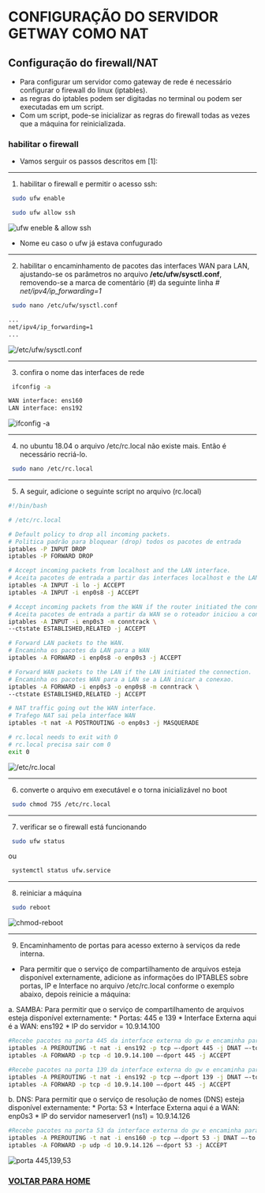 # CONFIGURAÇÃO DO SERVIDOR GETWAY COMO NAT

## Configuração do firewall/NAT

   * Para configurar um servidor como gateway de rede é necessário configurar o firewall do linux (iptables). 
   * as regras do iptables podem ser digitadas no terminal ou podem ser executadas em um script.
   * Com um script, pode-se inicializar as regras do firewall todas as vezes que a máquina for reinicializada.

### habilitar o firewall 
   * Vamos serguir os passos descritos em [1]:
   
---
   1. habilitar o firewall e permitir o acesso ssh:
```bash
 sudo ufw enable
```
```bash
 sudo ufw allow ssh
```
![ufw eneble & allow ssh](https://github.com/0rmindo/SRed-2021/blob/main/imaegens/2.jpg)

* Nome eu caso o ufw já estava confugurado
---
   2. habilitar o encaminhamento de pacotes das interfaces WAN para LAN, ajustando-se os parâmetros no arquivo **/etc/ufw/sysctl.conf**, removendo-se a marca de comentário (#) da seguinte linha _# net/ipv4/ip_forwarding=1_
```bash
 sudo nano /etc/ufw/sysctl.conf
``` 
```bash
...
net/ipv4/ip_forwarding=1
...
```
![/etc/ufw/sysctl.conf](https://github.com/0rmindo/SRed-2021/blob/main/imaegens/3.jpg)

---
   3. confira o nome das interfaces de rede
```bash
 ifconfig -a
```
```bash
WAN interface: ens160
LAN interface: ens192
```

![ifconfig -a](https://github.com/0rmindo/SRed-2021/blob/main/imaegens/4.jpg)

---
   4. no ubuntu 18.04 o arquivo /etc/rc.local não existe mais. Então é necessário recriá-lo.
```bash
 sudo nano /etc/rc.local
```

---
   5. A seguir, adicione o seguinte script no arquivo (rc.local)
```bash
#!/bin/bash

# /etc/rc.local

# Default policy to drop all incoming packets.
# Politica padrão para bloquear (drop) todos os pacotes de entrada
iptables -P INPUT DROP
iptables -P FORWARD DROP

# Accept incoming packets from localhost and the LAN interface.
# Aceita pacotes de entrada a partir das interfaces localhost e the LAN.
iptables -A INPUT -i lo -j ACCEPT
iptables -A INPUT -i enp0s8 -j ACCEPT

# Accept incoming packets from the WAN if the router initiated the connection.
# Aceita pacotes de entrada a partir da WAN se o roteador iniciou a conexao
iptables -A INPUT -i enp0s3 -m conntrack \
--ctstate ESTABLISHED,RELATED -j ACCEPT

# Forward LAN packets to the WAN.
# Encaminha os pacotes da LAN para a WAN
iptables -A FORWARD -i enp0s8 -o enp0s3 -j ACCEPT

# Forward WAN packets to the LAN if the LAN initiated the connection.
# Encaminha os pacotes WAN para a LAN se a LAN inicar a conexao.
iptables -A FORWARD -i enp0s3 -o enp0s8 -m conntrack \
--ctstate ESTABLISHED,RELATED -j ACCEPT

# NAT traffic going out the WAN interface.
# Trafego NAT sai pela interface WAN
iptables -t nat -A POSTROUTING -o enp0s3 -j MASQUERADE

# rc.local needs to exit with 0
# rc.local precisa sair com 0
exit 0
```

![/etc/rc.local](https://github.com/0rmindo/SRed-2021/blob/main/imaegens/5.jpg)

---
   6. converte o arquivo em executável e o torna inicializável no boot
```bash
 sudo chmod 755 /etc/rc.local
```

---
   7. verificar se o firewall está funcionando
```bash
 sudo ufw status
```
ou
```bash
 systemctl status ufw.service
```


---
   8.  reiniciar a máquina
```bash
 sudo reboot
```

![chmod-reboot](https://github.com/0rmindo/SRed-2021/blob/main/imaegens/6.jpg)

---
  9. Encaminhamento de portas para acesso externo à serviços da rede interna.
  
  * Para permitir que o serviço de compartilhamento de arquivos esteja disponível externamente, adicione as informações do IPTABLES sobre portas, IP e Interface no arquivo /etc/rc.local conforme o exemplo abaixo, depois reinicie a máquina:
  
   a. SAMBA: Para permitir que o serviço de compartilhamento de arquivos esteja disponível externamente:
        * Portas: 445 e 139
        * Interface Externa aqui é a WAN: ens192
        * IP do servidor = 10.9.14.100
        
```bash
#Recebe pacotes na porta 445 da interface externa do gw e encaminha para o servidor interno na porta 445
iptables -A PREROUTING -t nat -i ens192 -p tcp –-dport 445 -j DNAT –-to 10.9.14.100:445
iptables -A FORWARD -p tcp -d 10.9.14.100 –-dport 445 -j ACCEPT

#Recebe pacotes na porta 139 da interface externa do gw e encaminha para o servidor interno na porta 139
iptables -A PREROUTING -t nat -i ens192 -p tcp –-dport 139 -j DNAT –-to 10.9.14.100:139
iptables -A FORWARD -p tcp -d 10.9.14.100 –-dport 445 -j ACCEPT
```
   b. DNS: Para permitir que o serviço de resolução de nomes (DNS) esteja disponível externamente:
        * Porta: 53
        * Interface Externa aqui é a WAN: enp0s3
        * IP do servidor nameserver1 (ns1) = 10.9.14.126
        
```bash
#Recebe pacotes na porta 53 da interface externa do gw e encaminha para o servidor DNS Master interno na porta 53
iptables -A PREROUTING -t nat -i ens160 -p tcp –-dport 53 -j DNAT –-to 10.9.14.126:53
iptables -A FORWARD -p udp -d 10.9.14.126 –-dport 53 -j ACCEPT
```
![porta 445,139,53](https://github.com/0rmindo/SRed-2021/blob/main/imaegens/7.jpg)


### [VOLTAR PARA HOME](https://github.com/0rmindo/SRed-2021/blob/main/README.md)
